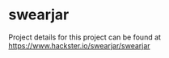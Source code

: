 # swearjar
Project details for this project can be found at 
https://www.hackster.io/swearjar/swearjar
